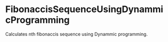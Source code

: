 # FibonaccisSequenceUsingDynammicProgramming
Calculates nth fibonaccis sequence using Dynammic programming.

